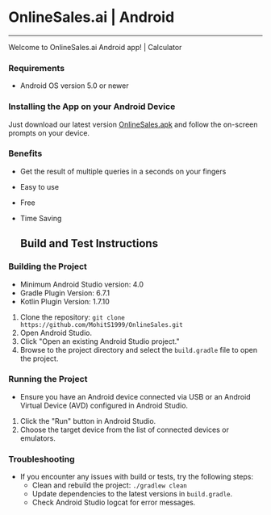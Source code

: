# **OnlineSales.ai | Android**
---

Welcome to OnlineSales.ai Android app! | Calculator

### Requirements

- Android OS version 5.0 or newer



### Installing the App on your Android Device

Just download our latest version [OnlineSales.apk](https://github.com/MohitS1999/OnlineSales/blob/master/app-debug.apk) and follow the on-screen prompts on your device.

 ### Benefits
- Get the result of multiple queries in a seconds on your fingers
- Easy to use
- Free
- Time Saving

  ## Build and Test Instructions

### Building the Project
- Minimum Android Studio version: 4.0
- Gradle Plugin Version: 6.7.1
- Kotlin Plugin Version: 1.7.10

1. Clone the repository: `git clone https://github.com/MohitS1999/OnlineSales.git`
2. Open Android Studio.
3. Click "Open an existing Android Studio project."
4. Browse to the project directory and select the `build.gradle` file to open the project.

### Running the Project
- Ensure you have an Android device connected via USB or an Android Virtual Device (AVD) configured in Android Studio.

1. Click the "Run" button in Android Studio.
2. Choose the target device from the list of connected devices or emulators.


### Troubleshooting
- If you encounter any issues with build or tests, try the following steps:
  - Clean and rebuild the project: `./gradlew clean`
  - Update dependencies to the latest versions in `build.gradle`.
  - Check Android Studio logcat for error messages.

  
